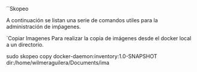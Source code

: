 ´´Skopeo

A continuación se listan una serie de comandos utiles para la administración de imṕagenes.

´Copiar Imagenes
Para realizar la copia de imágenes desde el docker local a un directorio.

sudo skopeo copy docker-daemon:inventory:1.0-SNAPSHOT dir:/home/wilmeraguilera/Documents/ima

